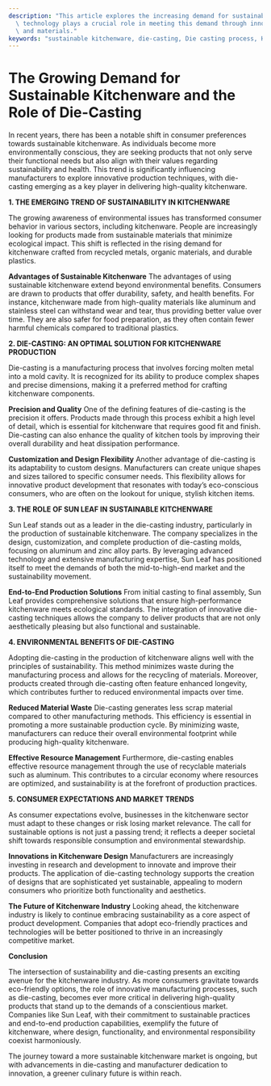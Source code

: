 ```yaml
---
description: "This article explores the increasing demand for sustainable kitchenware and how die-casting\
  \ technology plays a crucial role in meeting this demand through innovative designs\
  \ and materials."
keywords: "sustainable kitchenware, die-casting, Die casting process, Heat dissipation performance"
---
```

# The Growing Demand for Sustainable Kitchenware and the Role of Die-Casting

In recent years, there has been a notable shift in consumer preferences towards sustainable kitchenware. As individuals become more environmentally conscious, they are seeking products that not only serve their functional needs but also align with their values regarding sustainability and health. This trend is significantly influencing manufacturers to explore innovative production techniques, with die-casting emerging as a key player in delivering high-quality kitchenware.

**1. THE EMERGING TREND OF SUSTAINABILITY IN KITCHENWARE**

The growing awareness of environmental issues has transformed consumer behavior in various sectors, including kitchenware. People are increasingly looking for products made from sustainable materials that minimize ecological impact. This shift is reflected in the rising demand for kitchenware crafted from recycled metals, organic materials, and durable plastics. 

**Advantages of Sustainable Kitchenware**
The advantages of using sustainable kitchenware extend beyond environmental benefits. Consumers are drawn to products that offer durability, safety, and health benefits. For instance, kitchenware made from high-quality materials like aluminum and stainless steel can withstand wear and tear, thus providing better value over time. They are also safer for food preparation, as they often contain fewer harmful chemicals compared to traditional plastics.

**2. DIE-CASTING: AN OPTIMAL SOLUTION FOR KITCHENWARE PRODUCTION**

Die-casting is a manufacturing process that involves forcing molten metal into a mold cavity. It is recognized for its ability to produce complex shapes and precise dimensions, making it a preferred method for crafting kitchenware components. 

**Precision and Quality**
One of the defining features of die-casting is the precision it offers. Products made through this process exhibit a high level of detail, which is essential for kitchenware that requires good fit and finish. Die-casting can also enhance the quality of kitchen tools by improving their overall durability and heat dissipation performance.

**Customization and Design Flexibility**
Another advantage of die-casting is its adaptability to custom designs. Manufacturers can create unique shapes and sizes tailored to specific consumer needs. This flexibility allows for innovative product development that resonates with today’s eco-conscious consumers, who are often on the lookout for unique, stylish kitchen items.

**3. THE ROLE OF SUN LEAF IN SUSTAINABLE KITCHENWARE**

Sun Leaf stands out as a leader in the die-casting industry, particularly in the production of sustainable kitchenware. The company specializes in the design, customization, and complete production of die-casting molds, focusing on aluminum and zinc alloy parts. By leveraging advanced technology and extensive manufacturing expertise, Sun Leaf has positioned itself to meet the demands of both the mid-to-high-end market and the sustainability movement.

**End-to-End Production Solutions**
From initial casting to final assembly, Sun Leaf provides comprehensive solutions that ensure high-performance kitchenware meets ecological standards. The integration of innovative die-casting techniques allows the company to deliver products that are not only aesthetically pleasing but also functional and sustainable. 

**4. ENVIRONMENTAL BENEFITS OF DIE-CASTING**

Adopting die-casting in the production of kitchenware aligns well with the principles of sustainability. This method minimizes waste during the manufacturing process and allows for the recycling of materials. Moreover, products created through die-casting often feature enhanced longevity, which contributes further to reduced environmental impacts over time.

**Reduced Material Waste**
Die-casting generates less scrap material compared to other manufacturing methods. This efficiency is essential in promoting a more sustainable production cycle. By minimizing waste, manufacturers can reduce their overall environmental footprint while producing high-quality kitchenware.

**Effective Resource Management**
Furthermore, die-casting enables effective resource management through the use of recyclable materials such as aluminum. This contributes to a circular economy where resources are optimized, and sustainability is at the forefront of production practices. 

**5. CONSUMER EXPECTATIONS AND MARKET TRENDS**

As consumer expectations evolve, businesses in the kitchenware sector must adapt to these changes or risk losing market relevance. The call for sustainable options is not just a passing trend; it reflects a deeper societal shift towards responsible consumption and environmental stewardship.

**Innovations in Kitchenware Design**
Manufacturers are increasingly investing in research and development to innovate and improve their products. The application of die-casting technology supports the creation of designs that are sophisticated yet sustainable, appealing to modern consumers who prioritize both functionality and aesthetics.

**The Future of Kitchenware Industry**
Looking ahead, the kitchenware industry is likely to continue embracing sustainability as a core aspect of product development. Companies that adopt eco-friendly practices and technologies will be better positioned to thrive in an increasingly competitive market. 

**Conclusion**

The intersection of sustainability and die-casting presents an exciting avenue for the kitchenware industry. As more consumers gravitate towards eco-friendly options, the role of innovative manufacturing processes, such as die-casting, becomes ever more critical in delivering high-quality products that stand up to the demands of a conscientious market. Companies like Sun Leaf, with their commitment to sustainable practices and end-to-end production capabilities, exemplify the future of kitchenware, where design, functionality, and environmental responsibility coexist harmoniously. 

The journey toward a more sustainable kitchenware market is ongoing, but with advancements in die-casting and manufacturer dedication to innovation, a greener culinary future is within reach.
